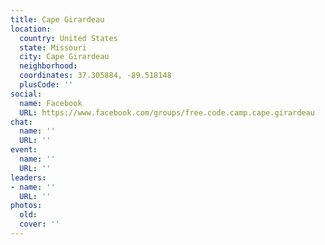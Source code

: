 ```yaml
---
title: Cape Girardeau
location:
  country: United States
  state: Missouri
  city: Cape Girardeau
  neighborhood: 
  coordinates: 37.305884, -89.518148
  plusCode: ''
social:
  name: Facebook
  URL: https://www.facebook.com/groups/free.code.camp.cape.girardeau
chat:
  name: ''
  URL: ''
event:
  name: ''
  URL: ''
leaders:
- name: ''
  URL: ''
photos:
  old: 
  cover: ''
---
```

